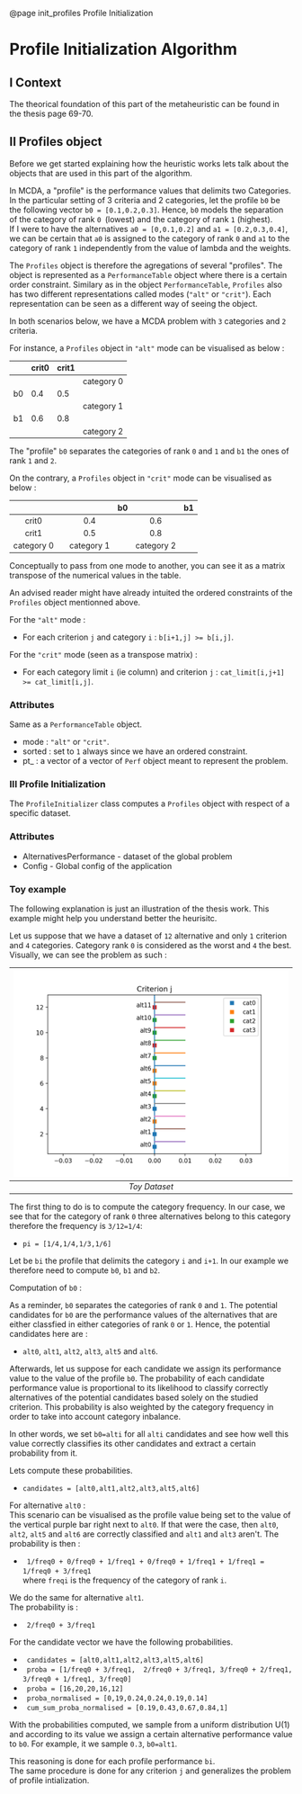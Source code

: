 @page init_profiles Profile Initialization

# Profile Initialization Algorithm

## I Context

The theorical foundation of this part of the metaheuristic can be found in the thesis page 69-70. 

## II Profiles object

Before we get started explaining how the heuristic works lets talk about the objects that are used in this part of the algorithm.  

In MCDA, a "profile" is the performance values that delimits two Categories.   
In the particular setting of 3 criteria and 2 categories, let the profile ```b0``` be the following vector  ```b0 = [0.1,0.2,0.3]```. Hence, ```b0``` models the separation of the category of rank ```0 ```(lowest) and the category of rank ```1``` (highest).  
If I were to have the alternatives ```a0 = [0,0.1,0.2]``` and ```a1 = [0.2,0.3,0.4]```, we can be certain that ```a0``` is assigned to the category of rank ```0``` and ```a1``` to the category of rank ```1``` independently from the value of lambda and the weights.

The ```Profiles``` object is therefore the agregations of several "profiles". The object is represented as a ```PerformanceTable``` object where there is a certain order constraint.
Similary as in the object ```PerformanceTable```, ```Profiles``` also has two different representations called modes (```"alt"``` or ```"crit"```). Each representation can be seen as a different way of seeing the object.

In both scenarios below, we have a MCDA problem with ```3``` categories and ```2``` criteria.

For instance, a ```Profiles``` object in ```"alt"``` mode can be visualised as below : 


|    | crit0 | crit1 |            |
|----|-------|-------|------------|
|    |       |       | category 0 |
| b0 | 0.4   | 0.5   |            |
|    |       |       | category 1 |
| b1 | 0.6   | 0.8   |            |
|    |       |       | category 2 |


The "profile" ```b0``` separates the categories of rank ```0``` and ```1``` and ```b1```  the ones of rank ```1``` and ```2```.

 On the contrary, a ```Profiles``` object in ```"crit"``` mode can be visualised as below : 

|  |  |  | b0 |  | b1 |
|:-:|-|:-:|:-:|:-:|:-:|
| crit0 |  | 0.4 |  | 0.6 |  |
| crit1 |  | 0.5 |  | 0.8 |  |
| category 0 |  | category 1 |  | category 2 |  |

Conceptually to pass from one mode to another, you can see it as a matrix transpose of the numerical values in the table.

An advised reader might have already intuited the ordered constraints of the ```Profiles``` object mentionned above.  

For the ```"alt"``` mode : 
 - For each criterion ```j``` and category `i` : ```b[i+1,j] >= b[i,j]```.  

For the ```"crit"``` mode (seen as a transpose matrix) : 
 - For each category limit ```i``` (ie column) and criterion ```j``` : ```cat_limit[i,j+1] >= cat_limit[i,j]```.

### Attributes

Same as a ```PerformanceTable``` object.

* mode : ```"alt"``` or ```"crit"```.
* sorted : set to ```1``` always since we have an ordered constraint.
* pt_ : a vector of a vector of ```Perf``` object meant to represent the problem.


### III Profile Initialization

The ```ProfileInitializer``` class computes a ```Profiles``` object with respect of a specific dataset.

### Attributes

* AlternativesPerformance - dataset of the global problem
* Config - Global config of the application

### Toy example

The following explanation is just an illustration of the thesis work. This example might help you understand better the heurisitc.

Let us suppose that we have a dataset of ```12``` alternative and only ```1``` criterion and ```4``` categories. Category rank ```0``` is considered as the worst and ```4``` the best. Visually, we can see the problem as such :


|<img src="../images/toy_example.png" width="600"/>|
| :--:|
| *Toy Dataset* |


The first thing to do is to compute the category frequency. In our case, we see that for the category of rank ```0``` three alternatives belong to this category therefore the frequency is ```3/12=1/4```:   
- ```pi = [1/4,1/4,1/3,1/6]```  

Let be ```bi``` the profile that delimits the category ```i``` and ```i+1```.
In our example we therefore need to compute ```b0```, ```b1``` and ```b2```.

Computation of ```b0``` : 

As a reminder, ```b0``` separates the categories of rank ```0``` and ```1```. The potential candidates for ```b0``` are the performance values of the alternatives that are either classfied in either categories of rank ```0``` or ```1```.
Hence, the potential candidates here are : 
- ```alt0```, ```alt1```, ```alt2```, ```alt3```, ```alt5``` and ```alt6```.

Afterwards, let us suppose for each candidate we assign its performance value to the value of the profile ```b0```. The probability of each candidate performance value is proportional to its likelihood to classify correctly alternatives of the potential candidates based solely on the studied criterion. This probability is also weighted by the category frequency in order to take into account category inbalance. 

In other words, we set ```b0=alti``` for all ```alti``` candidates and see how well this value correctly classifies its other candidates and extract a certain probability from it.

Lets compute these probabilities.

- ```candidates = [alt0,alt1,alt2,alt3,alt5,alt6]```

For alternative ```alt0``` :   
This scenario can be visualised as the profile value being set to the value of the vertical purple bar right next to ```alt0```. If that were the case, then ```alt0```, ```alt2```, ```alt5``` and ```alt6``` are correctly classified and ```alt1``` and ```alt3``` aren't.
The probability is then : 
- ``` 1/freq0 + 0/freq0 + 1/freq1 + 0/freq0 + 1/freq1 + 1/freq1 = 1/freq0 + 3/freq1```  
where ```freqi``` is the frequency of the category of rank ```i```.

We do the same for alternative ```alt1```.  
The probability is :
- ``` 2/freq0 + 3/freq1```

For the candidate vector we have the following probabilities.  
- ``` candidates = [alt0,alt1,alt2,alt3,alt5,alt6]```   
- ``` proba = [1/freq0 + 3/freq1,  2/freq0 + 3/freq1, 3/freq0 + 2/freq1, 3/freq0 + 1/freq1, 3/freq0]```  
- ``` proba = [16,20,20,16,12]```  
- ``` proba_normalised = [0,19,0.24,0.24,0.19,0.14]```   
- ``` cum_sum_proba_normalised = [0.19,0.43,0.67,0.84,1]```

With the probabilities computed, we sample from a uniform distribution U(1) and according to its value we assign a certain alternative performance value to ```b0```. For example, it we sample ```0.3```, ```b0=alt1```.

This reasoning is done for each profile performance ```bi```.  
The same procedure is done for any criterion ```j``` and generalizes the problem of profile intialization.
